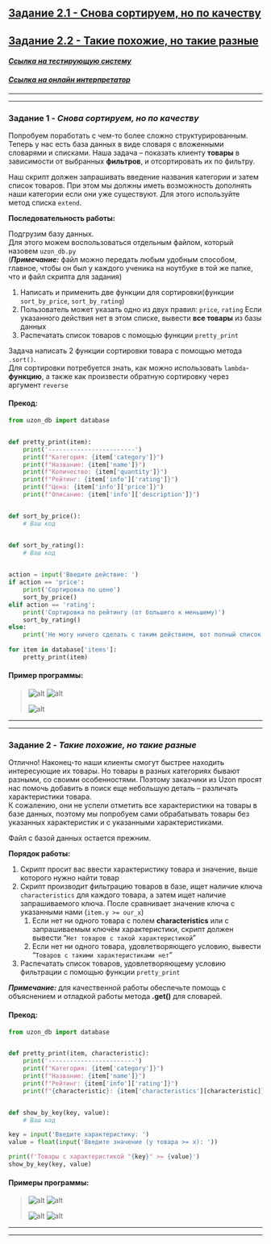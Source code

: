 ## [Задание 2.1 - Снова сортируем, но по качеству](#task_1)
## [Задание 2.2 - Такие похожие, но такие разные](#task_2)

#### [***Ссылка на тестирующую систему***]() 
#### [_Ссылка на онлайн интерпретатор_](https://www.online-python.com/)
_________________________________________
_________________________________________

### Задание 1 - _Снова сортируем, но по качеству_ <a name="task_1"></a>
Попробуем поработать с чем-то более сложно структурированным.  
Теперь у нас есть база данных в виде словаря с вложенными словарями и списками. 
Наша задача – показать клиенту **товары** в зависимости от выбранных **фильтров**, 
и отсортировать их по фильтру. 

Наш скрипт должен запрашивать введение названия категории и затем список товаров. 
При этом мы должны иметь возможность дополнять наши категории если они уже существуют.
Для этого используйте метод списка ```extend```.

**Последовательность работы:**

Подгрузим базу данных.  
Для этого можем воспользоваться отдельным файлом, который назовем `uzon_db.py`  
(**_Примечание:_** файл можно передать любым удобным способом, главное, чтобы он был у каждого ученика на ноутбуке в той же папке, что и файл скрипта для задания) 
 
1. Написать и применить две функции для сортировки(функции `sort_by_price`, `sort_by_rating`)
2. Пользователь может указать одно из двух правил: `price`, `rating` Если указанного действия нет в этом списке, вывести **все товары** из базы данных
3. Распечатать список товаров с помощью функции `pretty_print`

Задача написать 2 функции сортировки товара с помощью метода `.sort()`.  
Для сортировки потребуется знать, как можно использовать `lambda`-**функцию**, а также как произвести обратную сортировку через аргумент `reverse`

#### Прекод:
```python
from uzon_db import database


def pretty_print(item):
    print('------------------------')
    print(f"Категория: {item['category']}")
    print(f"Название: {item['name']}")
    print(f"Количество: {item['quantity']}")
    print(f"Рейтинг: {item['info']['rating']}")
    print(f"Цена: {item['info']['price']}")
    print(f"Описание: {item['info']['description']}")


def sort_by_price():
    # Ваш код


def sort_by_rating():
    # Ваш код
   

action = input('Введите действие: ')
if action == 'price':
    print('Сортировка по цене')
    sort_by_price()
elif action == 'rating':
    print('Сортировка по рейтингу (от большего к меньшему)')
    sort_by_rating()
else:
    print('Не могу ничего сделать с таким действием, вот полный список товаров')
    
for item in database['items']:
    pretty_print(item)
```

#### Пример программы:
> ![alt](images/task_2_1a.png)
> ![alt](images/task_2_1b.png)
> 
> ![alt](images/task_2_1c.png)

_________________________________________
_________________________________________
### Задание 2 - _Такие похожие, но такие разные_<a name="task_2"></a>
Отлично! Наконец-то наши клиенты смогут быстрее находить интересующие их товары. 
Но товары в разных категориях бывают разными, со своими особенностями. 
Поэтому заказчики из Uzon просят нас помочь добавить в поиск еще небольшую деталь – 
различать характеристики товара.  
К сожалению, они не успели отметить все характеристики на товары в базе данных, 
поэтому мы попробуем сами обрабатывать товары без указанных характеристик и с указанными 
характеристиками.

Файл с базой данных остается прежним.

**Порядок работы:**   
1. Скрипт просит вас ввести характеристику товара и значение, выше которого нужно найти товар
2. Скрипт производит фильтрацию товаров в базе, ищет наличие ключа `characteristics` для каждого товара, а затем ищет наличие запрашиваемого ключа. После сравнивает значение ключа с указанными нами (`item.y >= our_x`)
   1. Если нет ни одного товара с полем **characteristics** или с запрашиваемым ключём характеристики, скрипт должен вывести “`Нет товаров с такой характеристикой`”  
   2. Если нет ни одного товара, удовлетворяющего условию, вывести “`Товаров с такими характеристиками нет`”
3. Распечатать список товаров, удовлетворяющему условию фильтрации с помощью функции `pretty_print`

**_Примечание:_** для качественной работы обеспечьте помощь с объяснением и отладкой работы метода **.get()** для словарей.

#### Прекод:
```python
from uzon_db import database


def pretty_print(item, characteristic):
    print('------------------------')
    print(f"Категория: {item['category']}")
    print(f"Название: {item['name']}")
    print(f"Рейтинг: {item['info']['rating']}")
    print(f"{characteristic}: {item['characteristics'][characteristic]}")


def show_by_key(key, value):
    # Ваш код

key = input('Введите характеристику: ')
value = float(input('Введите значение (y товара >= x): '))

print(f'Товары с характеристикой "{key}" >= {value}')
show_by_key(key, value)
```

#### Примеры программы:
> ![alt](images/task_2_2a.png)
> ![alt](images/task_2_2b.png)
> 
> ![alt](images/task_2_2c.png)
> ![alt](images/task_2_2d.png)
_________________________________________
_________________________________________
